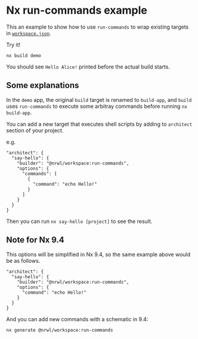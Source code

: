 # Nx run-commands example

This an example to show how to use `run-commands` to wrap existing targets in [`workspace.json`](./workspace.json).

Try it!

```
nx build demo
```

You should see `Hello Alice!` printed before the actual build starts.

## Some explanations

In the `demo` app, the original `build` target is renamed to `build-app`, and `build` uses `run-commands` to execute some arbitray commands before running `nx build-app`.

You can add a new target that executes shell scripts by adding to `architect` section of your project.

e.g.

```
"architect": {
  "say-hello": {
    "builder": "@nrwl/workspace:run-commands",
    "options": {
      "commands": [
        {
          "command": "echo Hello!"
        }
      ]
    }
  }
}
```

Then you can run `nx say-hello [project]` to see the result.

## Note for Nx 9.4

This options will be simplified in Nx 9.4, so the same example above would be as follows.

```
"architect": {
  "say-hello": {
    "builder": "@nrwl/workspace:run-commands",
    "options": {
      "command": "echo Hello!"
    }
  }
}
```

And you can add new commands with a schematic in 9.4:

```
nx generate @nrwl/workspace:run-commands
```
